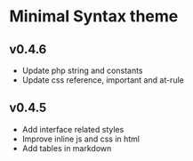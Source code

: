 # Minimal Syntax theme

## v0.4.6
- Update php string and constants
- Update css reference, important and at-rule

## v0.4.5
- Add interface related styles
- Improve inline js and css in html
- Add tables in markdown

